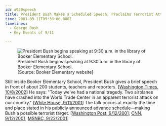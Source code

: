 ```yaml
---
id: a929speech
title: President Bush Makes a Scheduled Speech; Proclaims Terrorist Attack on Our Country
time: 2001-09-11T09:30:00.000Z
timelines:
  - George Bush
  - Key Events of 9/11

---
```


<figure class="image">
  <img alt="President Bush begins speaking at 9:30 a.m. in the library of Booker Elementary School." src="http://cdn.historycommons.org/images/events/309_bush_panorama.jpg" />
  <figcaption>President Bush begins speaking at 9:30 a.m. in the library of Booker Elementary School.<br>[Source: Booker Elementary website]</figcaption>
</figure>

Still inside Booker Elementary School, President Bush gives a brief speech in front of about 200 students, teachers and reporters. [[Washington Times, 10/8/2002][1]] He says: "Today we've had a national tragedy. Two airplanes have crashed into the World Trade Center in an apparent terrorist attack on our country." [[White House, 9/11/2001][2]] The talk occurs at exactly the time and place stated in his publicly announced advance schedule—making Bush a possible terrorist target. [[Washington Post, 9/12/2001][3]; [CNN, 9/12/2001][4]; [MSNBC, 9/22/2001][5]]

[1]: https://www.washingtontimes.com/news/2002/oct/8/20021008-092019-5665r/
[2]: https://georgewbush-whitehouse.archives.gov/news/releases/2001/09/20010911.html
[3]: http://www.washingtonpost.com/wp-srv/nation/articles/timeline.html
[4]: http://www.cnn.com/2001/US/09/11/chronology.attack/
[5]: https://911research.wtc7.net/cache/planes/msnbc092201_eventsof911.html
